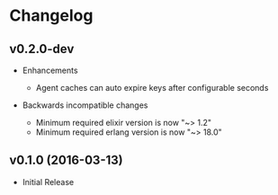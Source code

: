 # Changelog

## v0.2.0-dev

- Enhancements
    - Agent caches can auto expire keys after configurable seconds

- Backwards incompatible changes
    - Minimum required elixir version is now "~> 1.2"
    - Minimum required erlang version is now "~> 18.0"

## v0.1.0 (2016-03-13)

- Initial Release
